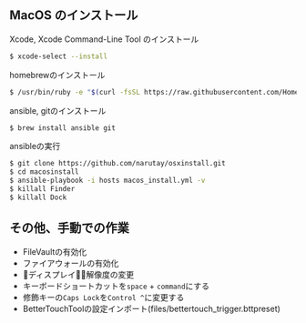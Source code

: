 ## MacOS のインストール
Xcode, Xcode Command-Line Tool のインストール
```bash
$ xcode-select --install
```

homebrewのインストール
```bash
$ /usr/bin/ruby -e "$(curl -fsSL https://raw.githubusercontent.com/Homebrew/install/master/install)"
```

ansible, gitのインストール
```bash
$ brew install ansible git
```

ansibleの実行
```bash
$ git clone https://github.com/narutay/osxinstall.git
$ cd macosinstall
$ ansible-playbook -i hosts macos_install.yml -v
$ killall Finder
$ killall Dock
```

## その他、手動での作業
- FileVaultの有効化
- ファイアウォールの有効化
- ディスプレイ解像度の変更
- キーボードショートカットを`space` + `command`にする
- 修飾キーの`Caps Lock`を`Control ^`に変更する
- BetterTouchToolの設定インポート(files/bettertouch_trigger.bttpreset)